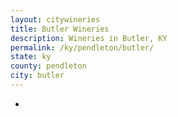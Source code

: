 ```yaml
---
layout: citywineries
title: Butler Wineries
description: Wineries in Butler, KY
permalink: /ky/pendleton/butler/
state: ky
county: pendleton
city: butler
---
```

-

